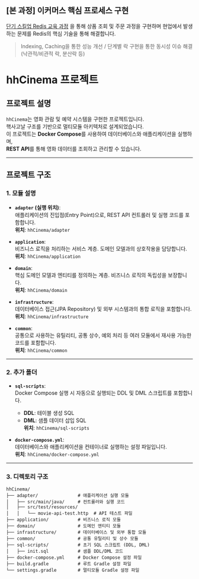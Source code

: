 ## [본 과정] 이커머스 핵심 프로세스 구현
[단기 스킬업 Redis 교육 과정](https://hh-skillup.oopy.io/) 을 통해 상품 조회 및 주문 과정을 구현하며 현업에서 발생하는 문제를 Redis의 핵심 기술을 통해 해결합니다.
> Indexing, Caching을 통한 성능 개선 / 단계별 락 구현을 통한 동시성 이슈 해결 (낙관적/비관적 락, 분산락 등)

# **hhCinema 프로젝트**

## **프로젝트 설명**
`hhCinema`는 영화 관람 및 예약 시스템을 구현한 프로젝트입니다.  
핵사고날 구조를 기반으로 멀티모듈 아키텍처로 설계되었습니다.  
이 프로젝트는 **Docker Compose**를 사용하여 데이터베이스와 애플리케이션을 실행하며,  
**REST API**를 통해 영화 데이터를 조회하고 관리할 수 있습니다.

---

## **프로젝트 구조**

### **1. 모듈 설명**
- **`adapter` (실행 위치)**:  
  애플리케이션의 진입점(Entry Point)으로, REST API 컨트롤러 및 실행 코드를 포함합니다.  
  **위치**: `hhCinema/adapter`

- **`application`**:  
  비즈니스 로직을 처리하는 서비스 계층. 도메인 모델과의 상호작용을 담당합니다.  
  **위치**: `hhCinema/application`

- **`domain`**:  
  핵심 도메인 모델과 엔티티를 정의하는 계층. 비즈니스 로직의 독립성을 보장합니다.  
  **위치**: `hhCinema/domain`

- **`infrastructure`**:  
  데이터베이스 접근(JPA Repository) 및 외부 시스템과의 통합 로직을 포함합니다.  
  **위치**: `hhCinema/infrastructure`

- **`common`**:  
  공통으로 사용하는 유틸리티, 공통 상수, 예외 처리 등 여러 모듈에서 재사용 가능한 코드를 포함합니다.  
  **위치**: `hhCinema/common`

---

### **2. 추가 폴더**
- **`sql-scripts`**:  
  Docker Compose 실행 시 자동으로 실행되는 DDL 및 DML 스크립트를 포함합니다.  
  - **DDL**: 테이블 생성 SQL  
  - **DML**: 샘플 데이터 삽입 SQL  
  **위치**: `hhCinema/sql-scripts`

- **`docker-compose.yml`**:  
  데이터베이스와 애플리케이션을 컨테이너로 실행하는 설정 파일입니다.  
  **위치**: `hhCinema/docker-compose.yml`

---

### **3. 디렉토리 구조**
```plaintext
hhCinema/
├── adapter/               # 애플리케이션 실행 모듈
│   ├── src/main/java/     # 컨트롤러와 실행 코드
│   ├── src/test/resources/
│   │   └── movie-api-test.http  # API 테스트 파일
├── application/           # 비즈니스 로직 모듈
├── domain/                # 도메인 엔티티 모듈
├── infrastructure/        # 데이터베이스 및 외부 통합 모듈
├── common/                # 공통 유틸리티 및 상수 모듈
├── sql-scripts/           # 초기 SQL 스크립트 (DDL, DML)
│   ├── init.sql           # 샘플 DDL/DML 코드
├── docker-compose.yml     # Docker Compose 설정 파일
├── build.gradle           # 루트 Gradle 설정 파일
└── settings.gradle        # 멀티모듈 Gradle 설정 파일